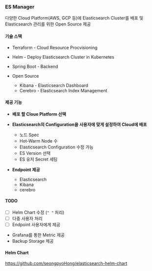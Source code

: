 ### ES Manager

다양한 Cloud Platform(AWS, GCP 등)에 Elasticsearch Cluster를 배포 및 Elasticsearch 관리를 위한 Open Source 제공



#### 기술 스택

- Terraform - Cloud Resource Procvisioning

- Helm - Deploy Elasticsearch Cluster in Kubernetes

- Spring Boot - Backend

- Open Source
  - Kibana - Elasticsearch Dashboard
  - Cerebro - Elasticsearch Index Management



#### 제공 기능

- **배포 할 Cloue Platform 선택**

- **Elasticsearch의 Configuration을 사용자에 맞게 설정하여 Cloud에 배포**
  - 노드 Spec
  - Hot-Warm Node 수
  - Elasticsearch Configuration 수정 가능
  - ES Version 선택
  - ES 유저 Secret 세팅

- **Endpoint 제공**
  - Elasticsearch
  - Kibana
  - cerebro



#### TODO
- [ ] Helm Chart 수정 (`" "` 처리)
- [ ] 다중 사용자 처리 
- [ ] Endpoint 사용자에게 제공
- Grafana를 통한 Metric 제공
- Backup Storage 제공

#### Helm Chart
https://github.com/seongpyoHong/elasticsearch-helm-chart